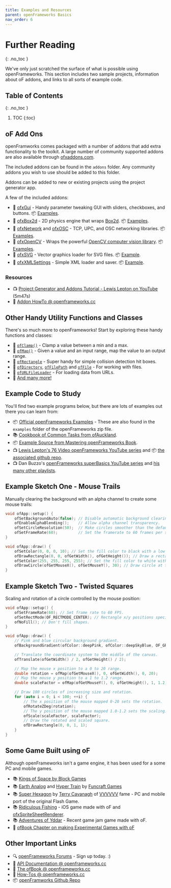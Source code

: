 ```yaml
---
title: Examples and Resources
parent: openFrameworks Basics
nav_order: 6
---
```


<!-- prettier-ignore-start -->

# Further Reading
{: .no_toc }

We've only just scratched the surface of what is possible using openFrameworks. This section includes two sample projects, information about oF addons, and links to all sorts of example code.

## Table of Contents
{: .no_toc }

1. TOC
{:toc}

<!-- prettier-ignore-end -->

## oF Add Ons

openFramworks comes packaged with a number of addons that add extra functionality to the toolkit. A large number of community supported addons are also available through [ofxaddons.com](https://ofxaddons.com).

The included addons can be found in the `addons` folder. Any community addons you wish to use should be added to this folder.

Addons can be added to new or existing projects using the project generator app.

A few of the included addons:

- 📜 [ofxGui](https://openframeworks.cc/documentation/ofxGui/) - Handy parameter tweaking GUI with sliders, checkboxes, and buttons. 📦 [Examples](https://github.com/openframeworks/openFrameworks/tree/master/examples/gui).
- 📜 [ofxBox2d](https://github.com/vanderlin/ofxBox2d) - 2D physics engine that wraps [Box2d](https://box2d.org/). 📦 [Examples](https://github.com/vanderlin/ofxBox2d).
- 📜 [ofxNetwork](https://openframeworks.cc/ja/documentation/ofxNetwork/) and [ofxOSC](https://openframeworks.cc/documentation/ofxOsc/) - TCP, UPC, and OSC networking libraries. 📦 [Examples](https://github.com/openframeworks/openFrameworks/tree/master/examples/communication).
- 📜 [ofxOpenCV](https://openframeworks.cc/documentation/ofxOpenCv/) - Wraps the powerful [OpenCV computer vision library](https://opencv.org/). 📦 [Examples](https://github.com/openframeworks/openFrameworks/tree/master/examples/computer_vision).
- 📜 [ofxSVG](https://openframeworks.cc/documentation/ofxSVG/) - Vector graphics loader for SVG files. 📦 [Example](https://github.com/openframeworks/openFrameworks/tree/master/examples/input_output/svgExample).
- 📜 [ofxXMLSettings](https://openframeworks.cc/documentation/ofxXmlSettings/) - Simple XML loader and saver. 📦 [Example](https://github.com/openframeworks/openFrameworks/tree/master/examples/input_output/xmlExamples).

### Resources

- 📺 [Project Generator and Addons Tutorial - Lewis Lepton on YouTube](https://www.youtube.com/watch?v=sgU_r4Kn_rk&list=PL4neAtv21WOlqpDzGqbGM_WN2hc5ZaVv7&index=3) (5m47s)
- 🔰 [Addon HowTo @ openframeworks.cc](https://openframeworks.cc/learning/01_basics/how_to_add_addon_to_project/)

## Other Handy Utility Functions and Classes

There's so much more to openFrameworks! Start by exploring these handy functions and classes:

- 📜 [`ofClamp()`](https://openframeworks.cc/-/documentation/math/ofMath/#!show_ofClamp) - Clamp a value between a min and a max.
- 📜 [`ofMap()`](https://openframeworks.cc/documentation/math/ofMath/#show_ofMap) - Given a value and an input range, map the value to an output range.
- 📜 [`ofRectangle`](https://openframeworks.cc/documentation/types/ofRectangle/) - Super handy for simple collision detection hit boxes.
- 📜 [`ofDirectory`](https://openframeworks.cc/documentation/utils/ofDirectory/), [`ofFilePath`](https://openframeworks.cc/documentation/utils/ofFilePath/) and [`ofFile`](https://openframeworks.cc/documentation/utils/ofFile/) - For working with files.
- 📜 [`ofURLFileLoader`](https://openframeworks.cc///documentation/utils/ofURLFileLoader/) - For loading data from URLs.
- 📜 [And many more!](https://openframeworks.cc/documentation/)

## Example Code to Study

You'll find two example programs below, but there are lots of examples out there you can learn from:

- 📦 [Official openFrameworks Examples](https://github.com/openframeworks/openFrameworks/tree/master/examples) - These are also found in the `examples` folder of the openFrameworks zip file.
- 📚 [Cookbook of Common Tasks from ofAuckland](https://sites.google.com/site/ofauckland/examples).
- 📦 [Example Source from Mastering openFrameworks Book](https://github.com/firmread/ofDemystified).
- 📺 [Lewis Lepton's 76 Video openFrameworks YouTube series](https://www.youtube.com/playlist?list=PL4neAtv21WOlqpDzGqbGM_WN2hc5ZaVv7) and 📦 [the associated github repo](https://github.com/lewislepton/openFrameworksTutorialSeries).
- 📺 Dan Buzzo's [openFrameworks superBasics YouTube series](https://www.youtube.com/playlist?list=PL6QF0yo3Zj7DbN76C5-_6VCDF5CPBIz6l) and [his many other playlists](https://www.youtube.com/c/danbuzzo/featured).

## Example Sketch One - Mouse Trails

Manually clearing the background with an alpha channel to create some mouse trails:

```cpp
void ofApp::setup() {
    ofSetBackgroundAuto(false); // Disable automatic background clearing.
    ofEnableAlphaBlending();    // Allow alpha channel transparency.
    ofSetCircleResolution(50);  // Make circles smoother than the default.
    ofSetFrameRate(60);         // Set the framerate to 60 frames per second.
}

void ofApp::draw() {
    ofSetColor(0, 0, 0, 10); // Set the fill color to black with a low alpha value.
    ofDrawRectangle(0, 0, ofGetWidth(), ofGetHeight()); // Draw a rectangle that covers the canvas.
    ofSetColor(255, 255, 255, 255); // Set the fill color to white with full alpha.
    ofDrawCircle(ofGetMouseX(), ofGetMouseY(), 30); // Draw circle at the mouse position.
}
```

## Example Sketch Two - Twisted Squares

Scaling and rotation of a circle controlled by the mouse position:

```cpp
void ofApp::setup() {
    ofSetFrameRate(60); // Set frame rate to 60 FPS.
    ofSetRectMode(OF_RECTMODE_CENTER); // Rectangle x/y positions specify the shape's center.
    ofNoFill(); // Don't fill shapes.
}

void ofApp::draw() {
    // Pink and blue circular background gradient.
    ofBackgroundGradient(ofColor::deepPink, ofColor::deepSkyBlue, OF_GRADIENT_CIRCULAR);

    // Translate the coordinate system to the middle of the canvas.
    ofTranslate(ofGetWidth() / 2, ofGetHeight() / 2);

    // Map the mouse x position to a 0 to 20 range.
    double rotation = ofMap(ofGetMouseX(), 0, ofGetWidth(), 0, 20);
    // Map the mouse y position to a 1 to 1.2 range.
    double scaleFactor = ofMap(ofGetMouseY(), 0, ofGetHeight(), 1, 1.2);

    // Draw 100 circles of increasing size and rotation.
    for (auto i = 0; i < 100; ++i) {
        // The x position of the mouse mapped 0-20 sets the rotation.
        ofRotateZDeg(rotation);
        // The y position of the mouse mapped 1.0-1.2 sets the scaling.
        ofScale(scaleFactor, scaleFactor);
        // Draw the rotated and scaled square.
        ofDrawRectangle(0, 0, 1, 1);
    }
}
```

## Some Game Built using oF

Although openFrameworks isn't a game engine, it has been used for a some PC and mobile games.

- 📚 [Kings of Space by Block Games](http://www.kingsofspace.com/)
- 📚 [Earth Analog](https://www.youtube.com/watch?v=TAX0hQ4fhe0) and [Hyper Train](https://www.youtube.com/watch?v=0LJ2vGkERtc) by [Funcraft Games](https://store.steampowered.com/search/?developer=Funcraft%20Games)
- 📚 [Super Hexagon](https://superhexagon.com) by [Terry Cavanagh](https://terrycavanaghgames.com/) of [VVVVVV](https://store.steampowered.com/app/70300/VVVVVV/) fame - PC and mobile port of the original Flash Game.
- 📚 [Ridiculous Fishing](http://ridiculousfishing.com/) - iOS game made with oF and [ofxSpriteSheetRenderer](https://github.com/stfj/ofxSpriteSheetRenderer).
- 📚 [Adventures of Yddar](https://gamejolt.com/games/adventuresofyddar/489256) - Recent game jam game made with oF.
- 📘 [ofBook Chapter on making Experimental Games with oF](https://openframeworks.cc/ofBook/chapters/game_design.html)

## Other Important Links

- 🔍 [openFrameworks Forums](https://forum.openframeworks.cc/) - Sign up today. :)
- 📜 [API Documentation @ openframeworks.cc](https://openframeworks.cc/documentation/)
- 📘 [The ofBook @ openframeworks.cc](https://openframeworks.cc/ofBook/chapters/foreword.html)
- 🔰 [How-Tos @ openframeworks.cc](https://openframeworks.cc/learning/)
- 📦 [openFramworks Github Repo](https://github.com/openframeworks/)
